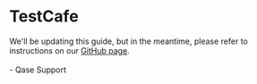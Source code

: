 # TestCafe

We'll be updating this guide, but in the meantime, please refer to instructions on our [GitHub page](https://github.com/qase-tms/qase-javascript/tree/main/qase-testcafe).
<br>
<br>
\- Qase Support


